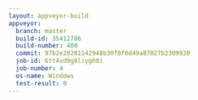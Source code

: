 ```yaml
---
layout: appveyor-build
appveyor:
  branch: master
  build-id: 35412786
  build-number: 400
  commit: 97b2e28281142948b30f8f0d49a87027b2309920
  job-id: 6tt4vd9g8liygh8i
  job-number: 4
  os-name: Windows
  test-result: 0
---
```

